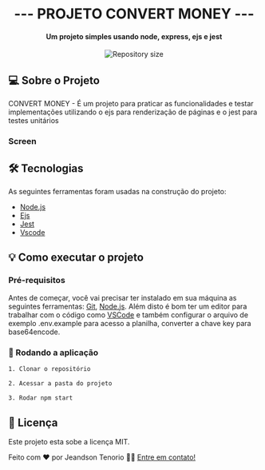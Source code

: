 <h1 align="center">
   --- PROJETO CONVERT MONEY ---
</h1>

<h4 align="center"> 
	Um projeto simples usando node, express, ejs e jest
</h4>

<p align="center">
  <img alt="Repository size" src="https://img.shields.io/static/v1?label=Last%20commit&message=August&color=yellowgreen&style=for-the-badge&logo=Slack">
</p>

## 💻 Sobre o Projeto

CONVERT MONEY - É um projeto para praticar as funcionalidades e testar implementações utilizando o ejs para renderização de páginas e o jest para testes unitários

### Screen



## 🛠 Tecnologias

As seguintes ferramentas foram usadas na construção do projeto:

- [Node.js][nodejs]
- [Ejs][ejs]
- [Jest][jest]
- [Vscode][vscode]

## 💡 Como executar o projeto

### Pré-requisitos

Antes de começar, você vai precisar ter instalado em sua máquina as seguintes ferramentas:
[Git](https://git-scm.com), [Node.js][nodejs]. 
Além disto é bom ter um editor para trabalhar com o código como [VSCode][vscode] e também configurar
o arquivo de exemplo .env.example para acesso a planilha, converter a chave key para base64encode.

### 🧭 Rodando a aplicação 

```bash
1. Clonar o repositório

2. Acessar a pasta do projeto

3. Rodar npm start

```

## 📝 Licença

Este projeto esta sobe a licença MIT.

Feito com ❤️ por Jeandson Tenorio 👋🏽 [Entre em contato!](https://www.linkedin.com/in/jeandson/)

[nodejs]: https://nodejs.org/
[jest]: https://jestjs.io/pt-BR/
[ejs]: https://ejs.co/
[vscode]: https://code.visualstudio.com/